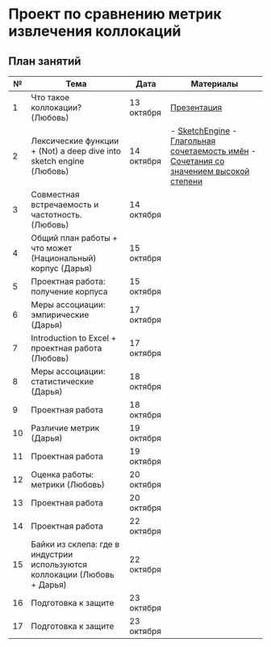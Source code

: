 # Проект по сравнению метрик извлечения коллокаций


## План занятий

| № | Тема                                                                            | Дата | Материалы |
|---|---------------------------------------------------------------------------------|------|-----------|
| 1 | Что такое коллокации? (Любовь)                                                                        | 13 октября | [Презентация](https://github.com/lyubovchubarova/collocations/blob/main/Presentations/1.%20%D0%9A%D0%BE%D0%BB%D0%BB%D0%BE%D0%BA%D0%B0%D1%86%D0%B8%D0%B8.pptx)    |
| 2 | Лексические функции + (Not) a deep dive into sketch engine (Любовь)                                                                    | 14 октября | - [SketchEngine](https://www.sketchengine.eu/) - [Глагольная сочетаемость имён](http://dict.ruslang.ru/abstr_noun.php) - [Сочетания со значением высокой степени](http://dict.ruslang.ru/magn.php)|
| 3 | Совместная встречаемость и частотность. (Любовь)                                                                          | 14 октября |     |
| 4 |  Общий план работы + что может (Национальный) корпус (Дарья)                                                                        | 15 октября |     |
| 5 | Проектная работа: получение корпуса                                                                             | 15 октября |     |
| 6 | Меры ассоциации: эмпирические (Дарья)                                                                             | 17 октября |     |
| 7 | Introduction to Excel + проектная работа (Любовь)                                                                           | 17 октября |     |
| 8 | Меры ассоциации: статистические  (Дарья)                                                                        | 18 октября |     |
| 9 | Проектная работа                                                                           | 18 октября |     |
| 10 | Различие метрик (Дарья)                                                                        | 19 октября |     |
| 11 | Проектная работа                                                                             | 19 октября |     |
| 12 | Оценка работы: метрики (Любовь)                                                                           | 20 октября |     |
| 13 | Проектная работа                                                                             | 20 октября |     |
| 14 | Проектная работа                                                                           | 22 октября |     |
| 15 | Байки из склепа: где в индустрии используются коллокации (Любовь + Дарья)                                                                    | 22 октября |     |
| 16 | Подготовка к защите                                                                            | 23 октября |     |
| 17 | Подготовка к защите                                                                            | 23 октября |     |


